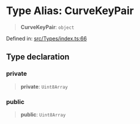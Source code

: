 # Type Alias: CurveKeyPair

> **CurveKeyPair**: `object`

Defined in: [src/Types/index.ts:66](https://github.com/Fokusdotid/Baileys/blob/a954da2ee3c892812cf9528a5a214092693c872f/src/Types/index.ts#L66)

## Type declaration

### private

> **private**: `Uint8Array`

### public

> **public**: `Uint8Array`
